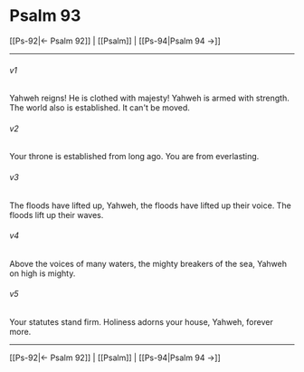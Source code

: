 # Psalm 93

[[Ps-92|← Psalm 92]] | [[Psalm]] | [[Ps-94|Psalm 94 →]]
***



###### v1 
Yahweh reigns! He is clothed with majesty! Yahweh is armed with strength. The world also is established. It can't be moved. 

###### v2 
Your throne is established from long ago. You are from everlasting. 

###### v3 
The floods have lifted up, Yahweh, the floods have lifted up their voice. The floods lift up their waves. 

###### v4 
Above the voices of many waters, the mighty breakers of the sea, Yahweh on high is mighty. 

###### v5 
Your statutes stand firm. Holiness adorns your house, Yahweh, forever more.

***
[[Ps-92|← Psalm 92]] | [[Psalm]] | [[Ps-94|Psalm 94 →]]
